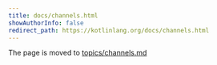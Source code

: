 ```yaml
---
title: docs/channels.html
showAuthorInfo: false
redirect_path: https://kotlinlang.org/docs/channels.html
---
```


The page is moved to [topics/channels.md](docs/topics/channels.md)
